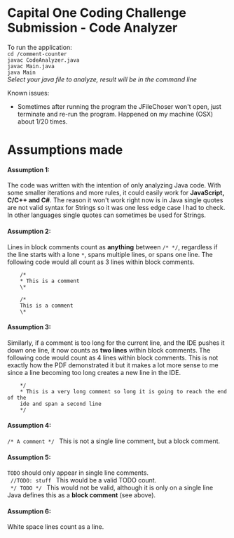 # Capital One Coding Challenge Submission - Code Analyzer

To run the application:\
`cd /comment-counter`\
`javac CodeAnalyzer.java`\
`javac Main.java`\
`java Main`\
*Select your java file to analyze, result will be in the command line*

Known issues:
* Sometimes after running the program the JFileChoser won't open, just terminate and re-run the program. Happened on my machine (OSX) about 1/20 times.

# Assumptions made
#### Assumption 1:
The code was written with the intention of only analyzing Java code. With some smaller iterations and more rules, it could easily work for **JavaScript, C/C++ and C#**. The reason it won't work right now is in Java single quotes are not valid syntax for Strings so it was one less edge case I had to check. In other languages single quotes can sometimes be used for Strings.
#### Assumption 2:
Lines in block comments count as **anything** between `/* */`, regardless if the line starts with a lone `*`, spans multiple lines, or spans one line. The following code would all count as 3 lines within block comments.
```
    /*
    * This is a comment
    \*
```

```
    /*
    This is a comment
    \*
```

#### Assumption 3:
Similarly, if a comment is too long for the current line, and the IDE pushes it down one line, it now counts as **two lines** within block comments. The following code would count as 4 lines within block comments. This is not exactly how the PDF demonstrated it but it makes a lot more sense to me since a line becoming too long creates a new line in the IDE.
```
    */
    * This is a very long comment so long it is going to reach the end of the 
    ide and span a second line
    */
```
#### Assumption 4:
<code>/* A comment */ </code> This is not a single line comment, but a block comment.

#### Assumption 5:
``TODO`` should only appear in single line comments.\
<code> //TODO: stuff </code>  This would be a valid TODO count.\
<code> */ TODO */ </code> This would not be valid, although it is only on a single line Java defines this as a **block comment** (see above).

#### Assumption 6:
White space lines count as a line.
